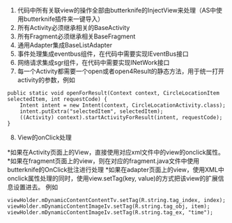 1. 代码中所有关联view的操作全部由butterknife的InjectView来处理（AS中使用butterknife插件来一键导入）
2. 所有Activity必须继承相关的BaseActivity
3. 所有Fragment必须继承相关BaseFragment
4. 通用Adapter集成BaseListAdapter
5. 事件处理集成eventbus组件，在代码中需要实现IEventBus接口
6. 网络请求集成sgr组件，在代码中需要实现INetWork接口
7. 每一个Activity都需要一个open或者open4Result的静态方法，用于统一打开activity的参数，例如

```
public static void openForResult(Context context, CircleLocationItem selectedItem, int requestCode) {
    Intent intent = new Intent(context, CircleLocationActivity.class);
    intent.putExtra("selectedItem", selectedItem);
    ((Activity) context).startActivityForResult(intent, requestCode);
}
```

8. View的onClick处理

*如果在Activity页面上的View，直接使用对应xml文件中的view的onclick属性。
*如果在fragment页面上的view，则在对应的fragment.java文件中使用butterknife的OnClick批注进行处理
*如果在adapter页面上的view，使用XML中onclick属性处理的同时，使用view.setTag(key, value)的方式把该view的扩展信息设置进去。
例如
```
viewHolder.mDynamicContentContentTv.setTag(R.string.tag_index, index);
viewHolder.mDynamicContentImageIv.setTag(R.string.tag_obj, item);
viewHolder.mDynamicContentImageIv.setTag(R.string.tag_ex, "time");
```

